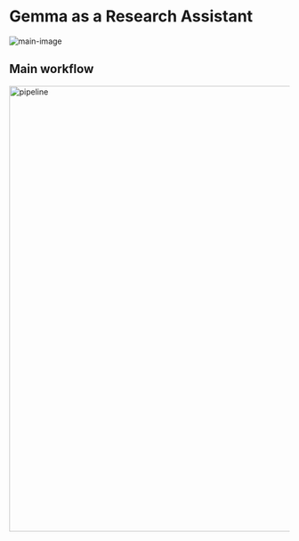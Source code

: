 # Gemma as a Research Assistant


<img src="../figures/GemmaAIO-main-image.webp" alt="main-image"/>


## Main workflow

<img src="../figures/RAG%20-%20Scientific%20Assistant%20-%20Frame%201.jpg" alt="pipeline" width=800/>